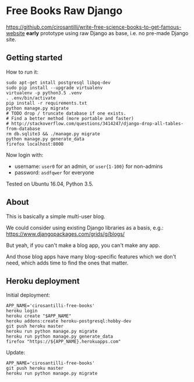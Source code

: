 # Free Books Raw Django

<https://githiub.com/cirosantilli/write-free-science-books-to-get-famous-website> **early** prototype using raw Django as base, i.e. no pre-made Django site.

## Getting started

How to run it:

    sudo apt-get intall postgresql libpq-dev
    sudo pip install --upgrade virtualenv
    virtualenv -p python3.5 .venv
    . .env/bin/activate
    pip install -r requirements.txt
    python manage.py migrate
    # TODO drop / truncate database if one exists.
    # Find a better method (more portable and faster)
    # http://stackoverflow.com/questions/3414247/django-drop-all-tables-from-database
    rm db.sqlite3 && ./manage.py migrate
    python manage.py generate_data
    firefox localhost:8000

Now login with:

- username: `user0` for an admin, or `user{1-100}` for non-admins
- password: `asdfqwer` for everyone

Tested on Ubuntu 16.04, Python 3.5.

## About

This is basically a simple multi-user blog.

We could consider using existing Django libraries as a basis, e.g.: <https://www.djangopackages.com/grids/g/blogs/>

But yeah, if you can't make a blog app, you can't make any app.

And those blog apps have many blog-specific features which we don't need, which adds time to find the ones that matter.

## Heroku deployment

Initial deployment:

    APP_NAME='cirosantilli-free-books'
    heroku login
    heroku create "$APP_NAME"
    heroku addons:create heroku-postgresql:hobby-dev
    git push heroku master
    heroku run python manage.py migrate
    heroku run python manage.py generate_data
    firefox "https://${APP_NAME}.herokuapps.com"

Update:

    APP_NAME='cirosantilli-free-books'
    git push heroku master
    heroku run python manage.py migrate
